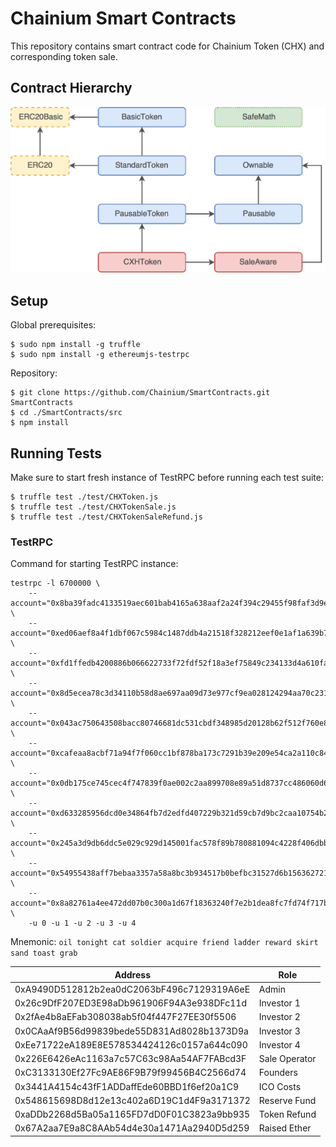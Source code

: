 # Chainium Smart Contracts

This repository contains smart contract code for Chainium Token (CHX) and corresponding token sale.

## Contract Hierarchy

![Smart Contract Hierarchy](docs/SmartContractHierarchy.png)

## Setup

Global prerequisites:

```
$ sudo npm install -g truffle
$ sudo npm install -g ethereumjs-testrpc
```

Repository:

```
$ git clone https://github.com/Chainium/SmartContracts.git SmartContracts
$ cd ./SmartContracts/src
$ npm install
```

## Running Tests

Make sure to start fresh instance of TestRPC before running each test suite:

```
$ truffle test ./test/CHXToken.js
$ truffle test ./test/CHXTokenSale.js
$ truffle test ./test/CHXTokenSaleRefund.js
```

### TestRPC

Command for starting TestRPC instance:

```
testrpc -l 6700000 \
    --account="0x8ba39fadc4133519aec601bab4165a638aaf2a24f394c29455f98faf3d9e2d8f,1000000000000000000000000" \
    --account="0xed06aef8a4f1dbf067c5984c1487ddb4a21518f328212eef0e1af1a639b72283,1000000000000000000000000" \
    --account="0xfd1ffedb4200886b066622733f72fdf52f18a3ef75849c234133d4a610fa3128,1000000000000000000000000" \
    --account="0x8d5ecea78c3d34110b58d8ae697aa09d73e977cf9ea028124294aa70c231d889,1000000000000000000000000" \
    --account="0x043ac750643508bacc80746681dc531cbdf348985d20128b62f512f760e8f0e1,1000000000000000000000000" \
    --account="0xcafeaa8acbf71a94f7f060cc1bf878ba173c7291b39e209e54ca2a110c84ddfa,1000000000000000000000000" \
    --account="0x0db175ce745cec4f747839f0ae002c2aa899708e89a51d8737cc486060d62841,0" \
    --account="0xd633285956dcd0e34864fb7d2edfd407229b321d59cb7d9bc2caa10754b2c52a,0" \
    --account="0x245a3d9db6ddc5e029c929d145001fac578f89b780881094c4228f406dbbb10d,0" \
    --account="0x54955438aff7bebaa3357a58a8bc3b934517b0befbc31527d6b156362721ff41,0" \
    --account="0x8a82761a4ee472dd07b0c300a1d67f18363240f7e2b1dea8fc7fd74f717bf3f9,0" \
    -u 0 -u 1 -u 2 -u 3 -u 4
```

Mnemonic: `oil tonight cat soldier acquire friend ladder reward skirt sand toast grab`

Address | Role
---|---
0xA9490D512812b2ea0dC2063bF496c7129319A6eE | Admin
0x26c9DfF207ED3E98aDb961906F94A3e938DFc11d | Investor 1
0x2fAe4b8aEFab308038ab5f04f447F27EE30f5506 | Investor 2
0x0CAaAf9B56d99839bede55D831Ad8028b1373D9a | Investor 3
0xEe71722eA189E8E578534424126c0157a644c090 | Investor 4
0x226E6426eAc1163a7c57C63c98Aa54AF7FABcd3F | Sale Operator
0xC3133130Ef27Fc9AE86F9B79f99456B4C2566d74 | Founders
0x3441A4154c43fF1ADDaffEde60BBD1f6ef20a1C9 | ICO Costs
0x548615698D8d12e13c402a6D19C1d4F9a3171372 | Reserve Fund
0xaDDb2268d5Ba05a1165FD7dD0F01C3823a9bb935 | Token Refund
0x67A2aa7E9a8C8AAb54d4e30a1471Aa2940D5d259 | Raised Ether
